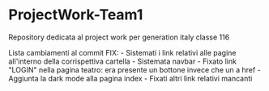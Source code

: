 # ProjectWork-Team1
Repository dedicata al project work per generation italy classe 116

Lista cambiamenti al commit FIX:
    - Sistemati i link relativi alle pagine all'interno della corrispettiva cartella
    - Sistemata navbar
    - Fixato link "LOGIN" nella pagina teatro: era presente un bottone invece che un a href
    - Aggiunta la dark mode alla pagina index
    - Fixati altri link relativi mancanti